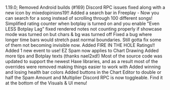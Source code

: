 1.19.0;
Removed Android builds (#169)
Discord RPC issues fixed along with a new icon by mixedopinions19!!
Added a search bar in Freeplay - Now you can search for a song instead of scrolling through 100 different songs!
Simplified rating counter when botplay is turned on and you enable "Even LESS Botplay Lag"
fixed rendered notes not counting properly if showcase mode was turned on but chars & bg was turned off
Fixed a bug where longer time bars would stretch past normal boundaries. Still gotta fix some of them not becoming invisible now.
Added FIRE IN THE HOLE Ratings!!
Added 1 new event to use!
EZ Spam now applies to Chart Drawing
Added more tips and Botplay texts (thanks nael2xd!)
Most of the source code was updated to support the newest Haxe libraries, and as a result most of the overrides were removed making things easier to work with
Added winning and losing health bar colors
Added buttons in the Chart Editor to double or half the Spam Amount and Multiplier
Discord RPC is now toggleable. Find it at the bottom of the Visuals & UI menu!